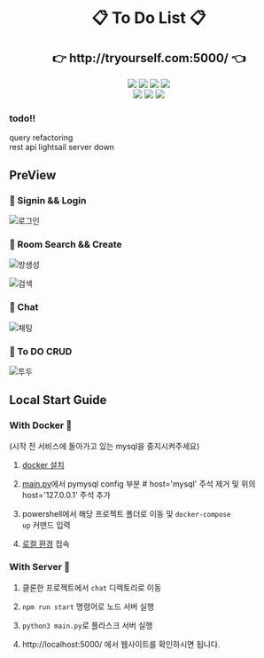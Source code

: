 <p><h1 align="middle">📋 To Do List 📋</h1><p>
<p> <h2 align="middle"> 👉 http://tryourself.com:5000/ 👈 </h2></p>
<p align="middle">
  <img src="https://img.shields.io/badge/language-python-red.svg?style=flat-square"/>
  <img src="https://img.shields.io/badge/language-html-orange.svg?style=flat-square"/>
  <img src="https://img.shields.io/badge/language-css-yellow.svg?style=flat-square"/>
  <img src="https://img.shields.io/badge/language-VanillaJS-yellowgreen.svg?style=flat-square"/>
  <br>
  <img src="https://img.shields.io/badge/framework-flask-green.svg?style=flat-square"/>
  <img src="https://img.shields.io/badge/framework-expresss-deepgreen.svg?style=flat-square"/>
 <img src="https://img.shields.io/badge/devops-docker-blue.svg?style=flat-square"/>

</p>

###  todo!!

query refactoring<br>
rest api
lightsail server down

## PreView

### 🎇 Signin && Login

![로그인](https://user-images.githubusercontent.com/75432228/123546161-6ab14200-d796-11eb-926c-b76dda10a180.gif)


### 🎇 Room Search && Create

![방생성](https://user-images.githubusercontent.com/75432228/123546205-9af8e080-d796-11eb-9fd1-a516c348f46b.gif)

![검색](https://user-images.githubusercontent.com/75432228/123546228-aea44700-d796-11eb-9b13-7747c3164f07.gif)


### 🎇 Chat

![채팅](https://user-images.githubusercontent.com/75432228/123546256-c8458e80-d796-11eb-9051-2921f99f6e11.gif)

### 🎇 To DO CRUD

![투두](https://user-images.githubusercontent.com/75432228/123546267-d7c4d780-d796-11eb-94d8-e194ec347d94.gif)


## Local Start Guide

### With Docker 🐳

(시작 전 서비스에 돌아가고 있는 mysql을 중지시켜주세요)
1. <a href="https://goddaehee.tistory.com/251">docker 설치</a>
2. <a href="https://github.com/rachel5004/ShareToDolistProject">main.py</a>에서 pymysql config 부분 # host='mysql' 주석 제거 및 위의 host='127.0.0.1' 주석 추가
3. powershell에서 해당 프로젝트 폴더로 이동 및 <code>docker-compose up</code> 커맨드 입력

4.  <a href="http://localhost:5000">로컬 환경</a> 접속

### With Server 🐍

1. 클론한 프로젝트에서 `chat` 디렉토리로 이동

2. `npm run start` 명령어로 노드 서버 실행

3. `python3 main.py`로 플라스크 서버 실행 

4. http://localhost:5000/ 에서 웹사이트를 확인하시면 됩니다.

